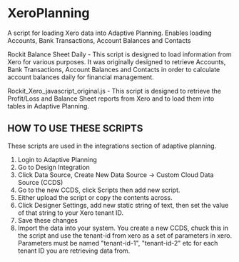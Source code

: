 # XeroPlanning
A script for loading Xero data into Adaptive Planning. Enables loading Accounts, Bank Transactions, Account Balances and Contacts


Rockit Balance Sheet Daily - This script is designed to load information from Xero for various purposes. 
It was originally designed to retrieve Accounts, Bank Transactions, Account Balances and Contacts in order to calculate account balances daily for financial management.

Rockit_Xero_javascript_original.js - This script is designed to retrieve the Profit/Loss and Balance Sheet reports from Xero and to load them into tables in Adaptive Planning.

HOW TO USE THESE SCRIPTS
--------------------------
These scripts are used in the integrations section of adaptive planning. 
1. Login to Adaptive Planning
2. Go to Design Integration
3. Click Data Source, Create New Data Source -> Custom Cloud Data Source (CCDS)
4. Go to the new CCDS, click Scripts then add new script.
5. Either upload the script or copy the contents across.
6. Click Designer Settings, add new static string of text, then set the value of that string to your Xero tenant ID.
7. Save these changes
8. Import the data into your system.
You create a new CCDS, chuck this in the script and use the tenant-id from xero as a set of parameters in xero.
Parameters must be named "tenant-id-1", "tenant-id-2" etc for each tenant ID you are retrieving data from.
